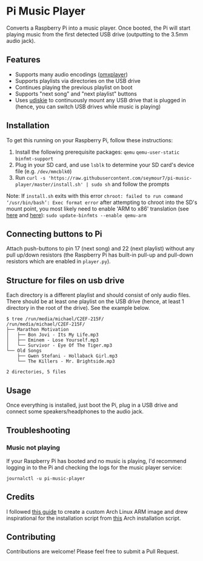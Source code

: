 # Pi Music Player

Converts a Raspberry Pi into a music player. Once booted, the Pi will start playing music from the first detected USB drive (outputting to the 3.5mm audio jack).

## Features
* Supports many audio encodings ([omxplayer](https://elinux.org/Omxplayer))
* Supports playlists via directories on the USB drive
* Continues playing the previous playlist on boot
* Supports "next song" and "next playlist" buttons
* Uses [udiskie](https://github.com/coldfix/udiskie) to continuously mount any USB drive that is plugged in (hence, you can switch USB drives while music is playing)

## Installation

To get this running on your Raspberry Pi, follow these instructions:
1. Install the following prerequisite packages:
   `qemu`
   `qemu-user-static`
   `binfmt-support`
2. Plug in your SD card, and use `lsblk` to determine your SD card's device file (e.g. `/dev/mmcblk0`)
3. Run `curl -s 'https://raw.githubusercontent.com/seymour7/pi-music-player/master/install.sh' | sudo sh` and follow the prompts

Note: If `install.sh` exits with this error `chroot: failed to run command ‘/usr/bin/bash’: Exec format error` after attempting to chroot into the SD's mount point, you most likely need to enable 'ARM to x86' translation (see [here](https://github.com/RoEdAl/linux-raspberrypi-wsp/wiki/Building-ArchLinux-ARM-packages-ona-a-PC-using-QEMU-Chroot) and [here](https://wiki.archlinux.org/index.php/change_root#Using_chroot)):
`sudo update-binfmts --enable qemu-arm`

## Connecting buttons to Pi

Attach push-buttons to pin 17 (next song) and 22 (next playlist) without any pull up/down resistors (the Raspberry Pi has built-in pull-up and pull-down resistors which are enabled in `player.py`).

## Structure for files on usb drive
Each directory is a different playlist and should consist of only audio files. There should be at least one playlist on the USB drive (hence, at least 1 directory in the root of the drive). See the example below.
```
$ tree /run/media/michael/C2EF-215F/
/run/media/michael/C2EF-215F/
├── Marathon Motivation
│   ├── Bon Jovi - Its My Life.mp3
│   ├── Eminem - Lose Yourself.mp3
│   └── Survivor - Eye Of The Tiger.mp3
└── Old Songs
    ├── Gwen Stefani - Hollaback Girl.mp3
    └── The Killers - Mr. Brightside.mp3

2 directories, 5 files
```

## Usage

Once everything is installed, just boot the Pi, plug in a USB drive and connect some speakers/headphones to the audio jack.

## Troubleshooting

### Music not playing

If your Raspberry Pi has booted and no music is playing, I'd recommend logging in to the Pi and checking the logs for the music player service:

```
journalctl -u pi-music-player
```

## Credits

I followed [this guide](https://disconnected.systems/blog/raspberry-pi-archlinuxarm-setup/) to create a custom Arch Linux ARM image and drew inspirational for the installation script from [this](https://github.com/tom5760/arch-install) Arch installation script.

## Contributing

Contributions are welcome! Please feel free to submit a Pull Request.
